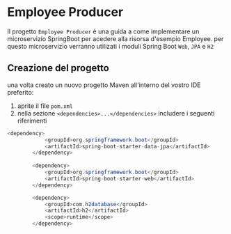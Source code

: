 # Employee Producer

Il progetto `Employee Producer` è una guida a come implementare un microservizio SpringBoot per acedere alla risorsa d'esempio Employee.
per questo microservizio verranno utilizati i moduli Spring Boot `Web`, `JPA` e `H2`

## Creazione del progetto

una volta creato un nuovo progetto Maven all'interno del vostro IDE preferito:
1. aprite il file `pom.xml`
2. nella sezione `<dependencies>...</dependencies>` includere i seguenti riferimenti
```java
<dependency>
			<groupId>org.springframework.boot</groupId>
			<artifactId>spring-boot-starter-data-jpa</artifactId>
		</dependency>
		
		<dependency>
			<groupId>org.springframework.boot</groupId>
			<artifactId>spring-boot-starter-web</artifactId>
		</dependency>

		<dependency>
			<groupId>com.h2database</groupId>
			<artifactId>h2</artifactId>
			<scope>runtime</scope>
		</dependency>
```